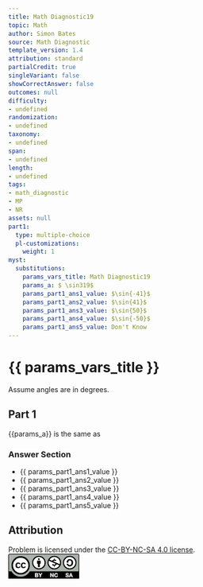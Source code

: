 ```yaml
---
title: Math Diagnostic19
topic: Math
author: Simon Bates
source: Math Diagnostic
template_version: 1.4
attribution: standard
partialCredit: true
singleVariant: false
showCorrectAnswer: false
outcomes: null
difficulty:
- undefined
randomization:
- undefined
taxonomy:
- undefined
span:
- undefined
length:
- undefined
tags:
- math_diagnostic
- MP
- NR
assets: null
part1:
  type: multiple-choice
  pl-customizations:
    weight: 1
myst:
  substitutions:
    params_vars_title: Math Diagnostic19
    params_a: $ \sin319$
    params_part1_ans1_value: $\sin{-41}$
    params_part1_ans2_value: $\sin{41}$
    params_part1_ans3_value: $\sin{50}$
    params_part1_ans4_value: $\sin{-50}$
    params_part1_ans5_value: Don't Know
---
```

# {{ params_vars_title }}
Assume angles are in degrees.

## Part 1

{{params_a}} is the same as

### Answer Section

- {{ params_part1_ans1_value }}
- {{ params_part1_ans2_value }}
- {{ params_part1_ans3_value }}
- {{ params_part1_ans4_value }}
- {{ params_part1_ans5_value }}

## Attribution

Problem is licensed under the [CC-BY-NC-SA 4.0 license](https://creativecommons.org/licenses/by-nc-sa/4.0/).<br> ![The Creative Commons 4.0 license requiring attribution-BY, non-commercial-NC, and share-alike-SA license.](https://raw.githubusercontent.com/firasm/bits/master/by-nc-sa.png)